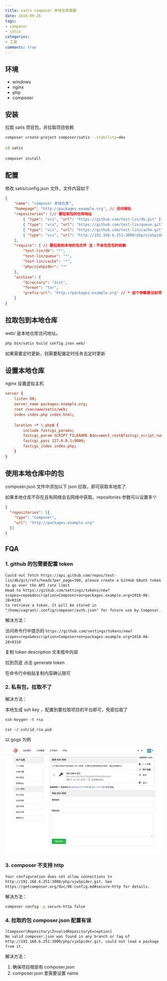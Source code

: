 ```yaml
---
title: satis composer 本地仓库搭建
date: 2018-09-26
tags:
- composer
- satis
categories:
- 工具
comments: true
---
```


## 环境

* windows
* nginx
* php
* composer

## 安装

拉取 satis 项目包，并拉取项目依赖

```sh
composer create-project composer/satis --stability=dev

cd satis

composer install
```

## 配置

修改 satis/config.json 文件，文件内容如下

```json
{
    "name": "composer 本地仓库",
    "homepage": "http://packages.example.org", // 访问域名
    "repositories": [// 要拉取包的仓库地址
        { "type": "vcs", "url": "https://github.com/test-lin/db.git" },
        { "type": "vcs", "url": "https://github.com/test-lin/queue.git" },
        { "type": "vcs", "url": "https://github.com/test-lin/cache.git" },
        { "type": "vcs", "url": "http://192.168.6.251:3000/php/xjwSpider.git" }
    ],
    "require": { // 要拉取到本地的包文件 注：不会包含包的依赖
        "test-lin/db": "*",
        "test-lin/queue": "*",
        "test-lin/cache": "*",
        "php/xjwSpider": "*"
    },
    "archive": {
        "directory": "dist",
        "format": "tar",
        "prefix-url": "http://packages.example.org" // * 这个参数是当前项目的域名，作用是以zip压缩包的方式直接下载包文件
    }
}
```

## 拉取包到本地仓库

web/ 是本地仓库访问地址。

```sh
php bin/satis build config.json web/
```

如果需要定时更新，则需要配置定时任务去定时更新

## 设置本地仓库

nginx 设置虚拟主机

```conf
server {
    listen 80;
    server_name packages.example.org;
    root /var/www/satis/web;
    index index.php index.html;

    location ~* \.php$ {
        include fastcgi_params;
        fastcgi_param SCRIPT_FILENAME $document_root$fastcgi_script_name;
        fastcgi_pass 127.0.0.1:9000;
        fastcgi_index index.php;
    }
}
```

## 使用本地仓库中的包

composer.json 文件中添加以下 json 拉取，即可获取本地库了.

如果本地仓库不存在且有网络会去网络中获取。repositories 参数可以设置多个

```json
{
  "repositories": [{
    "type": "composer",
    "url": "http://packages.example.org"
  }]
}
```

## FQA

### 1. github 的包需要配置 token

```shell
Could not fetch https://api.github.com/repos/test-lin/db/git/refs/heads?per_page=100, please create a GitHub OAuth token to go over the API rate limit
Head to https://github.com/settings/tokens/new?scopes=repo&description=Composer+on+packages.example.org+2018-06-28+0310
to retrieve a token. It will be stored in "/home/vagrant/.config/composer/auth.json" for future use by Composer.
```

解决方法：

访问命令行中提示的 `https://github.com/settings/tokens/new?scopes=repo&description=Composer+on+packages.example.org+2018-06-28+0310`

复制 token description 文本框中内容

拉到页底 点击 generate token

在命令行中粘贴复制内容确认限可

### 2. 私有包，拉取不了

解决方法：

本地生成 ssh key ，配置到要拉取项目的平台即可，免密拉取了

```shell
ssh-keygen -t rsa

cat ~/.ssh/id_rsa.pub
```

以 gogs 为例

![](/img/composer/1.jpg)

### 3. composer 不支持 http

```
Your configuration does not allow connections to http://192.168.6.251:3000/php/xjwSpider.git. See https://getcomposer.org/doc/06-config.md#secure-http for details.
```

解决方法：

```sh
composer config -g secure-http false
```

### 4. 拉取的包 composer.json 配置有误

```shell
[Composer\Repository\InvalidRepositoryException]
No valid composer.json was found in any branch or tag of http://192.168.6.251:3000/php/xjwSpider.git, could not load a package from it.
```

解决方法：

1. 确保项目根部有 composer.json
2. composer.json 里需要设置 name
